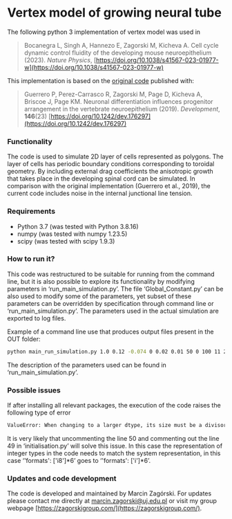 # Vertex model of growing neural tube

The following python 3 implementation of vertex model was used in 

> Bocanegra L, Singh A, Hannezo E, Zagorski M, Kicheva A. Cell cycle dynamic control fluidity of the developing mouse neuroepithelium (2023). *Nature Physics*, [https://doi.org/10.1038/s41567-023-01977-w](https://doi.org/10.1038/s41567-023-01977-w)

This implementation is based on the [original code](https://bitbucket.org/Pigueco/vertex_model_python_2.7/src/master/) published with:

> Guerrero P, Perez-Carrasco R, Zagorski M, Page D, Kicheva A, Briscoe J, Page KM. Neuronal differentiation influences progenitor arrangement in the vertebrate neuroepithelium (2019). *Development*, **146**(23) [https://doi.org/10.1242/dev.176297](https://doi.org/10.1242/dev.176297)


### Functionality

The code is used to simulate 2D layer of cells represented as polygons. The layer of cells has periodic boundary conditions corresponding to toroidal geometry. By including external drag coefficients the anisotropic growth that takes place in the developing spinal cord can be simulated. In comparison with the original implementation (Guerrero et al., 2019), the current code includes noise in the internal junctional line tension. 


### Requirements

* Python 3.7 (was tested with Python 3.8.16)
* numpy (was tested with numpy 1.23.5)
* scipy (was tested with scipy 1.9.3)


### How to run it?

This code was restructured to be suitable for running from the command line, but it is also possible to explore its functionality by modifying parameters in ‘run_main_simulation.py’. The file ‘Global_Constant.py’ can be also used to modify some of the parameters, yet subset of these parameters can be overridden by specification through command line or ‘run_main_simulation.py’. The parameters used in the actual simulation are exported to log files.

Example of a command line use that produces output files present in the OUT folder:

```bash
python main_run_simulation.py 1.0 0.12 -0.074 0 0.02 0.01 50 0 100 11 21 10 0.1282 0.02 0.45 12345 ./OUT
```

The description of the parameters used can be found in ‘run_main_simulation.py’.

### Possible issues

If after installing all relevant packages, the execution of the code raises the following type of error

```cmd
ValueError: When changing to a larger dtype, its size must be a divisor of the total size in bytes of the last axis of the array.
```

It is very likely that uncommenting the line 50 and commenting out the line 49 in ‘initialisation.py’ will solve this issue. In this case the representation of integer types in the code needs to match the system representation, in this case ‘'formats': ['i8']*6’ goes to ‘'formats': ['i']*6’.

### Updates and code development

The code is developed and maintained by Marcin Zagórski. For updates please contact me directly at marcin.zagorski@uj.edu.pl or visit my group webpage [https://zagorskigroup.com/](https://zagorskigroup.com/).
